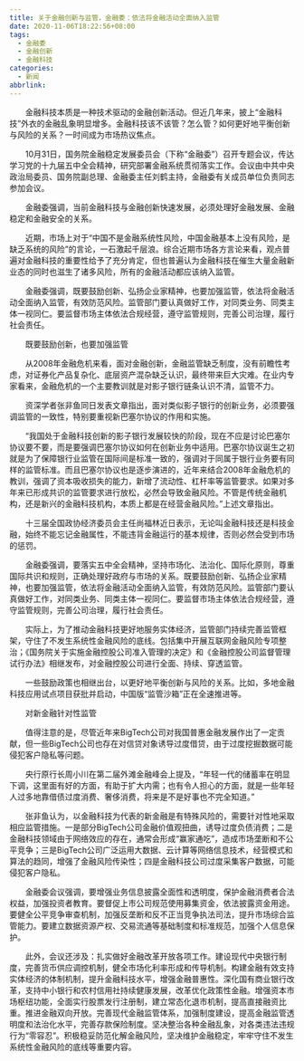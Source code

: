 ```yaml
---
title: 关于金融创新与监管，金融委：依法将金融活动全面纳入监管
date: 2020-11-06T18:22:56+08:00
tags:
  - 金融委
  - 金融创新
  - 金融科技
categories:
  - 新闻
abbrlink:
---
```


　　金融科技本质是一种技术驱动的金融创新活动。但近几年来，披上“金融科技”外衣的金融乱象明显增多。金融科技该不该管？怎么管？如何更好地平衡创新与风险的关系？一时间成为市场热议焦点。

　　10月31日，国务院金融稳定发展委员会（下称“金融委”）召开专题会议，传达学习党的十九届五中全会精神，研究部署金融系统贯彻落实工作。会议由中共中央政治局委员、国务院副总理、金融委主任刘鹤主持，金融委有关成员单位负责同志参加会议。

　　金融委强调，当前金融科技与金融创新快速发展，必须处理好金融发展、金融稳定和金融安全的关系。

　　近期，市场上对于“中国不是金融系统性风险，中国金融基本上没有风险，是缺乏系统的风险”的言论，一石激起千层浪。综合近期市场各方言论来看，观点普遍对金融科技的重要性给予了充分肯定，但也普遍认为金融科技在催生大量金融新业态的同时也滋生了诸多风险，所有的金融活动都应该纳入监管。

　　金融委强调，既要鼓励创新、弘扬企业家精神，也要加强监管，依法将金融活动全面纳入监管，有效防范风险。监管部门要认真做好工作，对同类业务、同类主体一视同仁。要监督市场主体依法合规经营，遵守监管规则，完善公司治理，履行社会责任。

　　既要鼓励创新，也要加强监管

　　从2008年金融危机来看，面对金融创新，金融监管缺乏制度，没有前瞻性考虑，对证券化产品复杂化、底层资产混杂缺乏认识，最终带来巨大灾难。在业内专家看来，金融危机的一个主要教训就是对影子银行链条认识不清，监管不力。

　　资深学者张非鱼同日发表文章指出，面对类似影子银行的创新业务，必须要强调监管的一致性，特别要重视新巴塞尔协议的作用和实施。

　　“我国处于金融科技创新的影子银行发展较快的阶段，现在不应是讨论巴塞尔协议要不要，而是要强调巴塞尔协议如何在创新业务中适用。巴塞尔协议诞生之初就是为了保障银行业监管在国际间是标准一致的，强调对于同属于银行业务要有同样的监管标准。而且巴塞尔协议也是逐步演进的，近年来结合2008年金融危机的教训，强调了资本吸收损失的能力，新增了流动性、杠杆率等监管要求。如果对多年来已形成共识的监管要求进行放松，必然会导致金融风险。不管是传统金融机构，还是新兴的金融科技机构，本质上都是在经营金融风险。”上述文章指出。

　　十三届全国政协经济委员会主任尚福林近日表示，无论叫金融科技还是科技金融，始终不能忘记金融属性，不能违背金融运行的基本规律，否则必然会受到市场的惩罚。

　　金融委强调，要落实五中全会精神，坚持市场化、法治化、国际化原则，尊重国际共识和规则，正确处理好政府与市场的关系。既要鼓励创新、弘扬企业家精神，也要加强监管，依法将金融活动全面纳入监管，有效防范风险。监管部门要认真做好工作，对同类业务、同类主体一视同仁。要监督市场主体依法合规经营，遵守监管规则，完善公司治理，履行社会责任。

　　实际上，为了推动金融科技更好地服务实体经济，监管部门持续完善监管框架，守住了不发生系统性金融风险的底线。包括集中开展互联网金融风险专项整治；《国务院关于实施金融控股公司准入管理的决定》和《金融控股公司监督管理试行办法》相继发布，对金融控股公司进行全面、持续、穿透监管。

　　一些鼓励政策也相继出台，以更好地平衡创新与风险的关系。比如，多地金融科技应用试点项目获批并启动，中国版“监管沙箱”正在全速推进等。

　　对新金融针对性监管

　　值得注意的是，尽管近年来BigTech公司对我国普惠金融发展作出了一定贡献，但一些BigTech公司也存在对信贷对象诱导过度借贷，由于过度挖掘数据可能侵犯客户隐私等问题。

　　央行原行长周小川在第二届外滩金融峰会上提及，“年轻一代的储蓄率在明显下调，这里面有好的方面，有助于扩大内需；也有令人担心的方面，就是一些年轻人过多地靠借债过度消费、奢侈消费，将来是不是好事也不完全知道。”

　　张非鱼认为，以金融科技为代表的新金融是有特殊风险的，需要针对性地采取相应监管措施。一是部分BigTech公司金融价值观扭曲，诱导过度负债消费；二是金融科技领域由于网络效应的存在，通常会形成“赢家通吃”，造成市场垄断和不公平竞争；三是BigTech公司广泛运用大数据、云计算等网络信息技术，经营模式和算法的趋同，增强了金融风险传染性；四是金融科技公司过度采集客户数据，可能侵犯客户隐私。

　　金融委会议强调，要增强业务信息披露全面性和透明度，保护金融消费者合法权益，加强投资者教育。要督促上市公司规范使用募集资金，依法披露资金用途。要健全公平竞争审查机制，加强反垄断和反不正当竞争执法司法，提升市场综合监管能力。要建立数据资源产权、交易流通等基础制度和标准规范，加强个人信息保护。

　　此外，会议还涉及：扎实做好金融改革开放各项工作。建设现代中央银行制度，完善货币供应调控机制，健全市场化利率形成和传导机制。构建金融有效支持实体经济的体制机制，提升金融科技水平，增强金融普惠性。深化国有商业银行改革，支持中小银行和农村信用社持续健康发展，改革优化政策性金融。增强资本市场枢纽功能，全面实行股票发行注册制，建立常态化退市机制，提高直接融资比重。推进金融双向开放。完善现代金融监管体系，加强制度建设，提高金融监管透明度和法治化水平，完善存款保险制度。坚决整治各种金融乱象，对各类违法违规行为“零容忍”。积极稳妥防范化解金融风险，坚决维护金融稳定，牢牢守住不发生系统性金融风险的底线等重要内容。